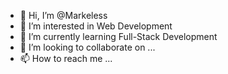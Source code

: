 - 👋 Hi, I’m @Markeless
- 👀 I’m interested in Web Development  
- 🌱 I’m currently learning Full-Stack Development
- 💞️ I’m looking to collaborate on ...
- 📫 How to reach me ...

<!---
Markeless/Markeless is a ✨ special ✨ repository because its `README.md` (this file) appears on your GitHub profile.
You can click the Preview link to take a look at your changes.
--->
